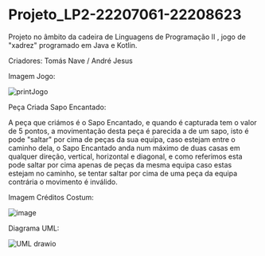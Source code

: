 # Projeto_LP2-22207061-22208623

Projeto no âmbito da cadeira de Linguagens de Programação II , jogo de "xadrez" programado em Java e Kotlin.

 Criadores:
 Tomás Nave /
 André Jesus

 Imagem Jogo:

![printJogo](https://github.com/AndreJesus-22207061/Projeto_LP2-22207061-22208623/assets/127102331/57a73c25-3150-4a2e-b122-b7125460685a)

Peça Criada Sapo Encantado:

A peça que criámos é o Sapo Encantado, e quando é capturada tem o valor de 5 pontos, a movimentação desta peça é parecida a de um sapo, isto é pode "saltar" por cima de peças da sua equipa, caso estejam entre o caminho dela, o Sapo Encantado anda num máximo de duas casas em qualquer direção, vertical, horizontal e diagonal, e como referimos esta pode saltar por cima apenas de peças da mesma equipa caso estas estejam no caminho, se tentar saltar por cima de uma peça da equipa contrária o movimento é inválido.


Imagem Créditos Costum:

![image](https://github.com/AndreJesus-22207061/Projeto_LP2-22207061-22208623/assets/127041806/f006670f-fb11-4cfa-be01-331c83516390)


Diagrama UML:




![UML drawio](https://github.com/AndreJesus-22207061/Projeto_LP2-22207061-22208623/assets/127102331/b854af00-44d2-4550-aa30-35e5df21a493)

